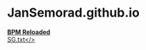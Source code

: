 # JanSemorad.github.io 
<a href="https://tinyurl.com/bpmReloaded"><b>BPM Reloaded</b></a>
<br>
<a href="https://jansemorad.github.io/www/talks_pages/SG.txt">SG.txt</>
